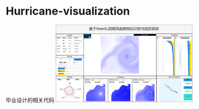 # Hurricane-visualization
毕业设计的相关代码
![777](https://github.com/Darkrai1104/Hurricane-visualization/blob/master/%E5%9B%BE%E7%89%871.jpg)
